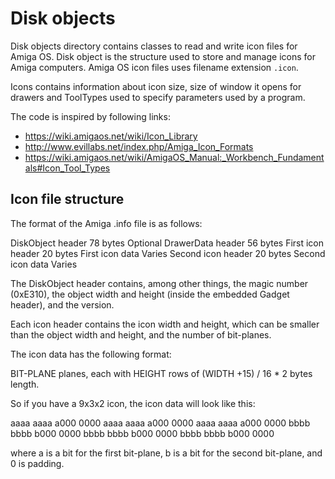 # Disk objects

Disk objects directory contains classes to read and write icon files for Amiga OS. Disk object is the structure used to store and manage icons for Amiga computers. Amiga OS icon files uses filename extension `.icon`. 

Icons contains information about icon size, size of window it opens for drawers and ToolTypes used to specify parameters used by a program.

The code is inspired by following links:
- https://wiki.amigaos.net/wiki/Icon_Library
- http://www.evillabs.net/index.php/Amiga_Icon_Formats
- https://wiki.amigaos.net/wiki/AmigaOS_Manual:_Workbench_Fundamentals#Icon_Tool_Types

## Icon file structure

The format of the Amiga .info file is as follows:

DiskObject header 78 bytes
Optional DrawerData header 56 bytes
First icon header 20 bytes
First icon data Varies
Second icon header 20 bytes
Second icon data Varies

The DiskObject header contains, among other things, the magic number (0xE310), the object width and height (inside the embedded Gadget header), and the version.

Each icon header contains the icon width and height, which can be smaller than the object width and height, and the number of bit-planes.

The icon data has the following format:

BIT-PLANE planes, each with HEIGHT rows of (WIDTH
+15) / 16 * 2 bytes length.

So if you have a 9x3x2 icon, the icon data will look like this:

aaaa aaaa a000 0000
aaaa aaaa a000 0000
aaaa aaaa a000 0000
bbbb bbbb b000 0000
bbbb bbbb b000 0000
bbbb bbbb b000 0000

where a is a bit for the first bit-plane, b is a bit for the second bit-plane, and 0 is padding.